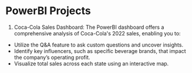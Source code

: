 # PowerBI Projects
1. Coca-Cola Sales Dashboard:
The PowerBI dashboard offers a comprehensive analysis of Coca-Cola's 2022 sales, enabling you to:
- Utilize the Q&A feature to ask custom questions and uncover insights.
- Identify key influencers, such as specific beverage brands, that impact the company’s operating profit.
- Visualize total sales across each state using an interactive map.
